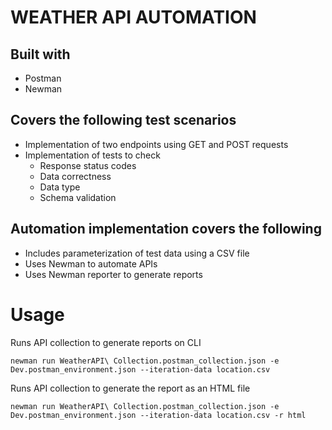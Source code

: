 # WEATHER API AUTOMATION

## Built with
 - Postman
 - Newman
  
## Covers the following test scenarios
- Implementation of two endpoints using GET and POST requests
- Implementation of tests to check
     - Response status codes
     - Data correctness
     - Data type
     - Schema validation
     
## Automation implementation covers the following
- Includes parameterization of test data using a CSV file
- Uses Newman to automate APIs
- Uses Newman reporter to generate reports

# Usage
Runs API collection to generate reports on CLI

~~~
newman run WeatherAPI\ Collection.postman_collection.json -e Dev.postman_environment.json --iteration-data location.csv
~~~

Runs API collection to generate the report as an HTML file

~~~
newman run WeatherAPI\ Collection.postman_collection.json -e Dev.postman_environment.json --iteration-data location.csv -r html
~~~ 



